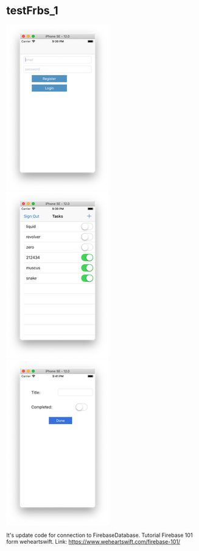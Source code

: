 # testFrbs_1
![Reg](/images/1.png)![TableView](/images/2.png)![VC](/images/3.png)

It's update code for connection to FirebaseDatabase. Tutorial Firebase 101 form weheartswift.
Link: https://www.weheartswift.com/firebase-101/
